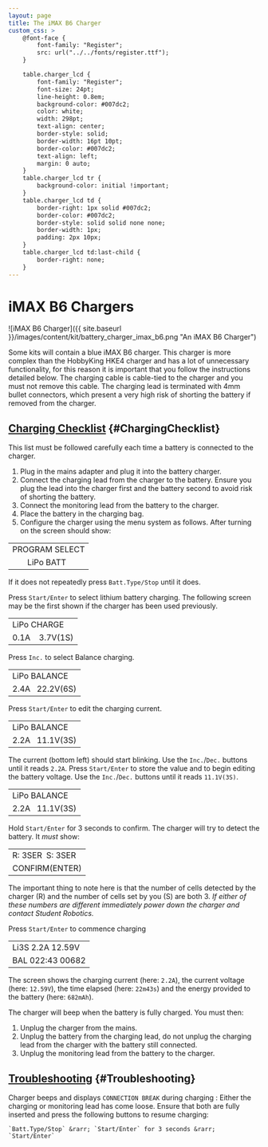 ```yaml
---
layout: page
title: The iMAX B6 Charger
custom_css: >
    @font-face {
        font-family: "Register";
        src: url("../../fonts/register.ttf");
    }

    table.charger_lcd {
        font-family: "Register";
        font-size: 24pt;
        line-height: 0.8em;
        background-color: #007dc2;
        color: white;
        width: 298pt;
        text-align: center;
        border-style: solid;
        border-width: 16pt 10pt;
        border-color: #007dc2;
        text-align: left;
        margin: 0 auto;
    }
    table.charger_lcd tr {
        background-color: initial !important;
    }
    table.charger_lcd td {
        border-right: 1px solid #007dc2;
        border-color: #007dc2;
        border-style: solid solid none none;
        border-width: 1px;
        padding: 2px 10px;
    }
    table.charger_lcd td:last-child {
        border-right: none;
    }
---
```


iMAX B6 Chargers
================

![iMAX B6 Charger]({{ site.baseurl }}/images/content/kit/battery_charger_imax_b6.png "An iMAX B6 Charger")

Some kits will contain a blue iMAX B6 charger.
This charger is more complex than the HobbyKing HKE4 charger and has a lot of unnecessary functionality,
 for this reason it is important that you follow the instructions detailed below.
The charging cable is cable-tied to the charger and you must not remove this cable.
The charging lead is terminated with 4mm bullet connectors,
 which present a very high risk of shorting the battery if removed from the charger.

[Charging Checklist](#ChargingChecklist) {#ChargingChecklist}
------------------

This list must be followed carefully each time a battery is connected to the charger.

1.   Plug in the mains adapter and plug it into the battery charger.
1.   Connect the charging lead from the charger to the battery.
     Ensure you plug the lead into the charger first and the battery second to avoid risk of shorting the battery.
1.   Connect the monitoring lead from the battery to the charger.
1.   Place the battery in the charging bag.
1.   Configure the charger using the menu system as follows. After turning on the screen should show:

<table class="charger_lcd">
<tr><td>PROGRAM SELECT</td></tr>
<tr><td>&nbsp; &nbsp; &nbsp; &nbsp;LiPo BATT</td></tr>
</table>

If it does not repeatedly press `Batt.Type/Stop` until it does.

Press `Start/Enter` to select lithium battery charging.
The following screen may be the first shown if the charger has been used previously.

<table class="charger_lcd">
<tr><td>LiPo CHARGE</td></tr>
<tr><td>0.1A&nbsp;&nbsp;&nbsp;&nbsp;3.7V(1S)</td></tr>
</table>

Press `Inc.` to select Balance charging.

<table class="charger_lcd">
<tr><td>LiPo BALANCE</td></tr>
<tr><td>2.4A&nbsp;&nbsp;&nbsp;22.2V(6S)</td></tr>
</table>

Press `Start/Enter` to edit the charging current.

<table class="charger_lcd">
<tr><td>LiPo BALANCE</td></tr>
<tr><td>2.2A&nbsp;&nbsp;&nbsp;11.1V(3S)</td></tr>
</table>

The current (bottom left) should start blinking.
Use the `Inc.`/`Dec.` buttons until it reads `2.2A`.
Press `Start/Enter` to store the value and to begin editing the battery voltage.
Use the `Inc.`/`Dec.` buttons until it reads `11.1V(3S)`.

<table class="charger_lcd">
<tr><td>LiPo BALANCE</td></tr>
<tr><td>2.2A&nbsp;&nbsp;&nbsp;11.1V(3S)</td></tr>
</table>

Hold `Start/Enter` for 3 seconds to confirm. The charger will try to detect the battery. It *must* show:

<table class="charger_lcd">
<tr><td>R:&nbsp;3SER&nbsp;&nbsp;S:&nbsp;3SER</td></tr>
<tr><td>CONFIRM(ENTER)</td></tr>
</table>

The important thing to note here is that the number of cells detected by the charger (R) and the number of cells set by you (S) are both 3.
*If either of these numbers are different immediately power down the charger and contact Student Robotics.*

Press `Start/Enter` to commence charging

<table class="charger_lcd">
<tr><td>Li3S 2.2A 12.59V</td></tr>
<tr><td>BAL 022:43 00682</td></tr>
</table>

The screen shows the charging current (here: `2.2A`), the current voltage (here: `12.59V`), the time elapsed (here: `22m43s`) and the energy provided to the battery (here: `682mAh`).

The charger will beep when the battery is fully charged. You must then:

1.   Unplug the charger from the mains.
1.   Unplug the battery from the charging lead, do not unplug the charging lead from the charger with the battery still connected.
1.   Unplug the monitoring lead from the battery to the charger.

[Troubleshooting](#Troubleshooting) {#Troubleshooting}
-----------------

Charger beeps and displays `CONNECTION BREAK` during charging
:	Either the charging or monitoring lead has come loose.
	Ensure that both are fully inserted and press the following buttons to resume charging:

	`Batt.Type/Stop` &rarr; `Start/Enter` for 3 seconds &rarr; `Start/Enter`
